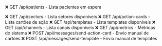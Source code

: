 ❌ GET /api/patients - Lista pacientes em espera

❌ GET /api/sectors - Lista setores disponíveis
❌ GET /api/action-cards - Lista cartões de ação
❌ GET /api/templates - Lista templates disponíveis
❌ GET /api/channels - Lista canais disponíveis
❌ GET /api/metrics - Métricas do sistema
❌ POST /api/messages/send-action-card - Envio manual de cartões
❌ POST /api/messages/send-template - Envio manual de templates